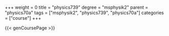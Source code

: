 +++
weight = 0
title = "physics739"
degree = "msphysik2"
parent = "physics70a"
tags = ["msphysik2", "physics739", "physics70a"]
categories = ["course"]
+++

{{< genCoursePage >}}
